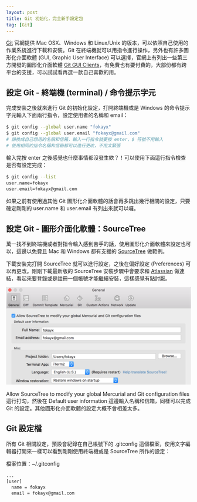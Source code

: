 ```yaml
---
layout: post
title: Git 初始化，完全新手設定包
tag: [Git]
---
```

[Git] 官網提供 Mac OSX、Windows 和 Linux/Unix 的版本，可以依照自己使用的作業系統進行下載和安裝。Git 在終端機就可以用指令進行操作，另外也有許多圖形化介面軟體 (GUI, Graphic User Interface) 可以選擇，官網上有列出一些第三方開發的圖形化介面軟體 [Git GUI Clients]，有免費也有要付費的，大部份都有跨平台的支援，可以試試看再選一款自己喜歡的用。

## 設定 Git - 終端機 (terminal) / 命令提示字元

完成安裝之後就來進行 Git 的初始化設定，打開終端機或是 Windows 的命令提示字元輸入下面兩行指令，設定使用者的名稱和 email：

```bash
$ git config --global user.name "fokayx"
$ git config --global user.email "fokayx@gmail.com"
# 請換成自己想用的名稱和信箱，輸入一行指令就要按 enter，$ 符號不用輸入
# 使用相同的指令名稱和信箱都可以進行更改，不用太緊張
```

輸入完按 enter 之後感覺也什麼事情都沒發生欸？！可以使用下面這行指令檢查是否有設定完成：

```bash
$ git config --list
user.name=fokayx
user.email=fokayx@gmail.com
```

如果之前有使用過其他 Git 圖形化介面軟體的話會再多跳出幾行相關的設定，只要確定剛剛的 user.name 和 user.email 有列出來就可以囉。

## 設定 Git - 圖形介面化軟體：SourceTree

萬一找不到終端機或者對指令輸入感到苦手的話，使用圖形化介面軟體來設定也可以，這邊以免費且 Mac 和 Windows 都有支援的 [SourceTree] 做範例。

下載安裝完打開 SourceTree 就可以進行設定，之後在偏好設定 (Preferences) 可以再更改。剛剛下載最新版的 SourceTree 安裝步驟中會要求和 [Atlassian] 做連結，看起來要登錄或是註冊一個帳號才能繼續安裝，這樣感覺有點討厭。

![sourcetree_global_user_config](/assets/img/2018/02-21/sourcetree_global_user_config.png)

Allow SourceTree to modify your global Mercurial and Git configuration files 這行打勾，然後在 Default user information 這邊輸入名稱和信箱，同樣可以完成 Git 的設定。其他圖形化介面軟體的設定大概不會相差太多。

## Git 設定檔

所有 Git 相關設定，預設會紀錄在自己帳號下的 .gitconfig 這個檔案，使用文字編輯器打開來一樣可以看到剛剛使用終端機或是 SourceTree 所作的設定：

檔案位置：~/.gitconfig

```
...
[user]
  name = fokayx
  email = fokayx@gmail.com
```

[Git]: https://git-scm.com/downloads
[Git GUI Clients]: https://git-scm.com/downloads/guis
[SourceTree]: https://www.sourcetreeapp.com/
[Atlassian]: https://id.atlassian.com/login
